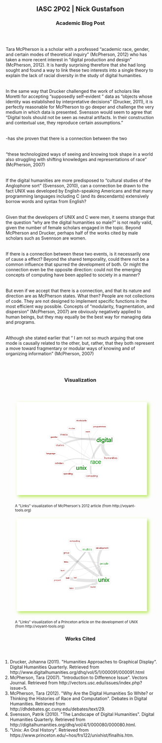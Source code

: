 <style type="text/css">
#main_content section { border:solid 2px #B5E853;border-radius:10px }
#main_content header { background-color:#B5E853 }
#main_content h2, #main_content h3 { color:#1A1A1A;padding:5px 0 0 5px }

#visualization img { margin:5px 15px 25px 5px;box-shadow:5px 5px 10px #B5E853;background-color:#ffffff }
#visualization figcaption { font-size:smaller }

p { padding:10px }
</style>

<section id="blog-body">
<header>
<h2>IASC 2P02 | Nick Gustafson</h2>
<h3>Academic Blog Post</h3>
</header>

<p>Tara McPherson is a scholar with a professed “academic race, gender, and certain modes of theoretical inquiry” (McPherson, 2012) who has taken a more recent interest in “digital production and design” (McPherson, 2012).  It is hardly surprising therefore that she had long sought and found a way to link these two interests into a single theory to explain the lack of racial diversity in the study of digital humanities.

In the same way that Drucker challenged the work of scholars like Moretti for accepting “supposedly self-evident ” data as “objects whose identity was established by interpretative decisions” (Drucker, 2011), it is perfectly reasonable for McPherson to go deeper and challenge the very medium in which data is presented.  Svensson would seem to agree that “Digital tools should not be seen as neutral artifacts. In their construction and contextual use, they reproduce certain assumptions.”

-has she proven that there is a connection between the two

“these technologized ways of seeing and knowing took shape in a world also struggling with shifting knowledges and representations of race” (McPherson, 2007)

If the digital humanities are more predisposed to “cultural studies of the Anglophone sort” (Svensson, 2010), can a connection be drawn to the fact UNIX was developed by English-speaking Americans and that many programming languages including C (and its descendants) extensively borrow words and syntax from English? 

Given that the developers of UNIX and C were men, it seems strange that the question “why are the digital humanities so male?” is not really valid, given the number of female scholars engaged in the topic.  Beyond McPherson and Drucker, perhaps half of the works cited by male scholars such as Svennson are women.

If there is a connection between these two events, is it necessarily one of cause a effect?  Beyond the shared temporality, could there not be a common influence that spurred the development of both.  Or might the connection even be the opposite direction: could not the emerging concepts of computing have been applied to society in a manner?

But even if we accept that there is a connection, and that its nature and direction are as McPherson states.  What then?  People are not collections of code.   They are not designed to implement specific functions in the most efficient way possible.  Concepts of  “modularity, fragmentation, and dispersion” (McPherson, 2007) are obviously negatively applied to human beings, but they may equally be the best way for managing data and programs.

Although she stated earlier that “ I am not so much arguing that one mode is causally related to the other, but, rather, that they both represent a move toward fragmentary or modular ways of knowing and of organizing information” (McPherson, 2007)</p>
</section>

<section id="visualization">
<header>
<h3>Visualization</h3>
</header>
<figure>
<img src="images/voyant1.png" />
<figcaption>A "Links" visualization of McPherson's 2012 article (from http://voyant-tools.org)</figcaption>
</figure>

<figure>
<img src="images/voyant2.png" />
<figcaption>A "Links" visualization of a Princeton article on the development of UNIX (from http://voyant-tools.org)</figcaption>
</figure>
</section>

<section id="works-cited">
<header>
<h3>Works Cited</h3>
</header>
<ol>
<li>Drucker, Johanna (2011). "Humanities Approaches to Graphical Display". Digital Humanities Quarterly. Retrieved from http://www.digitalhumanities.org/dhq/vol/5/1/000091/000091.html</li>
<li>McPherson, Tara (2007). "Introduction to Difference Issue". Vectors Journal. Retrieved from http://vectors.usc.edu/issues/index.php?issue=5.</li>
<li>McPherson, Tara (2012). "Why Are the Digital Humanities So White? or Thinking the Histories of Race and Computation". Debates in Digital Humanities. Retrieved from http://dhdebates.gc.cuny.edu/debates/text/29.</li>
<li>Svensson, Patrik (2010). "The Landscape of Digital Humanities". Digital Humanities Quarterly. Retrieved from http://digitalhumanities.org/dhq/vol/4/1/000080/000080.html.</li>
<li>"Unix: An Oral History". Retrieved from https://www.princeton.edu/~hos/frs122/unixhist/finalhis.htm.</li>
</ol>
</section>
